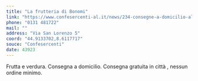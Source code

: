 ```yaml
---
title: "La frutteria di Bonomi"
link: "https://www.confesercenti-al.it/news/234-consegne-a-domicilio-alessandria-lista-aggiornata-al-26-marzo.html"
phone: "0131 481722"
mail: ""
address: "Via San Lorenzo 5"
coord: "44.9133702,8.6117717"
souce: "Confesercenti"
date: 43923
---
```


Frutta e verdura. Consegna a domicilio. Consegna gratuita in città , nessun ordine minimo.
